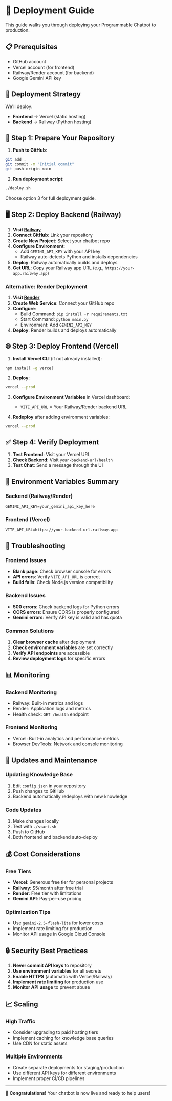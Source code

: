 # 🚀 Deployment Guide

This guide walks you through deploying your Programmable Chatbot to production.

## 📋 Prerequisites

- GitHub account
- Vercel account (for frontend)
- Railway/Render account (for backend)
- Google Gemini API key

## 🎯 Deployment Strategy

We'll deploy:
- **Frontend** → Vercel (static hosting)
- **Backend** → Railway (Python hosting)

## 🔧 Step 1: Prepare Your Repository

1. **Push to GitHub**:
```bash
git add .
git commit -m "Initial commit"
git push origin main
```

2. **Run deployment script**:
```bash
./deploy.sh
```
Choose option 3 for full deployment guide.

## 🖥️ Step 2: Deploy Backend (Railway)

1. **Visit [Railway](https://railway.app)**
2. **Connect GitHub**: Link your repository
3. **Create New Project**: Select your chatbot repo
4. **Configure Environment**:
   - Add `GEMINI_API_KEY` with your API key
   - Railway auto-detects Python and installs dependencies
5. **Deploy**: Railway automatically builds and deploys
6. **Get URL**: Copy your Railway app URL (e.g., `https://your-app.railway.app`)

### Alternative: Render Deployment

1. **Visit [Render](https://render.com)**
2. **Create Web Service**: Connect your GitHub repo
3. **Configure**:
   - Build Command: `pip install -r requirements.txt`
   - Start Command: `python main.py`
   - Environment: Add `GEMINI_API_KEY`
4. **Deploy**: Render builds and deploys automatically

## 🌐 Step 3: Deploy Frontend (Vercel)

1. **Install Vercel CLI** (if not already installed):
```bash
npm install -g vercel
```

2. **Deploy**:
```bash
vercel --prod
```

3. **Configure Environment Variables** in Vercel dashboard:
   - `VITE_API_URL` = Your Railway/Render backend URL

4. **Redeploy** after adding environment variables:
```bash
vercel --prod
```

## ✅ Step 4: Verify Deployment

1. **Test Frontend**: Visit your Vercel URL
2. **Check Backend**: Visit `your-backend-url/health`
3. **Test Chat**: Send a message through the UI

## 🔧 Environment Variables Summary

### Backend (Railway/Render)
```
GEMINI_API_KEY=your_gemini_api_key_here
```

### Frontend (Vercel)
```
VITE_API_URL=https://your-backend-url.railway.app
```

## 🐛 Troubleshooting

### Frontend Issues
- **Blank page**: Check browser console for errors
- **API errors**: Verify `VITE_API_URL` is correct
- **Build fails**: Check Node.js version compatibility

### Backend Issues
- **500 errors**: Check backend logs for Python errors
- **CORS errors**: Ensure CORS is properly configured
- **Gemini errors**: Verify API key is valid and has quota

### Common Solutions
1. **Clear browser cache** after deployment
2. **Check environment variables** are set correctly
3. **Verify API endpoints** are accessible
4. **Review deployment logs** for specific errors

## 📊 Monitoring

### Backend Monitoring
- Railway: Built-in metrics and logs
- Render: Application logs and metrics
- Health check: `GET /health` endpoint

### Frontend Monitoring
- Vercel: Built-in analytics and performance metrics
- Browser DevTools: Network and console monitoring

## 🔄 Updates and Maintenance

### Updating Knowledge Base
1. Edit `config.json` in your repository
2. Push changes to GitHub
3. Backend automatically redeploys with new knowledge

### Code Updates
1. Make changes locally
2. Test with `./start.sh`
3. Push to GitHub
4. Both frontend and backend auto-deploy

## 💰 Cost Considerations

### Free Tiers
- **Vercel**: Generous free tier for personal projects
- **Railway**: $5/month after free trial
- **Render**: Free tier with limitations
- **Gemini API**: Pay-per-use pricing

### Optimization Tips
- Use `gemini-2.5-flash-lite` for lower costs
- Implement rate limiting for production
- Monitor API usage in Google Cloud Console

## 🔒 Security Best Practices

1. **Never commit API keys** to repository
2. **Use environment variables** for all secrets
3. **Enable HTTPS** (automatic with Vercel/Railway)
4. **Implement rate limiting** for production use
5. **Monitor API usage** to prevent abuse

## 📈 Scaling

### High Traffic
- Consider upgrading to paid hosting tiers
- Implement caching for knowledge base queries
- Use CDN for static assets

### Multiple Environments
- Create separate deployments for staging/production
- Use different API keys for different environments
- Implement proper CI/CD pipelines

---

🎉 **Congratulations!** Your chatbot is now live and ready to help users!
